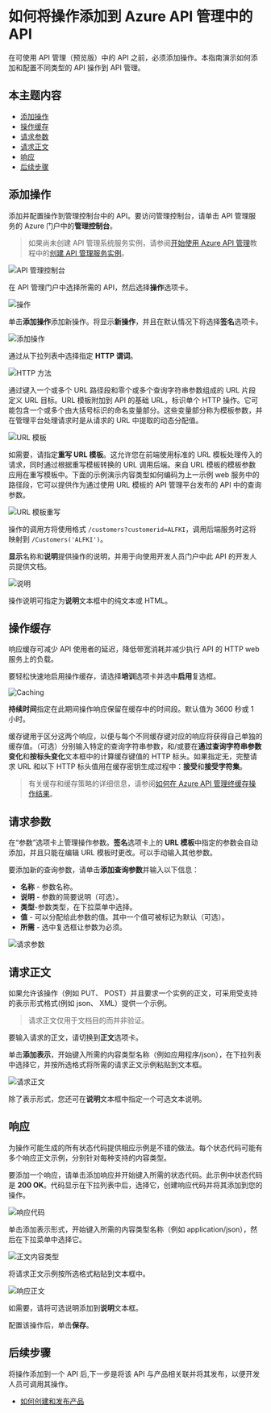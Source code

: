<properties pageTitle="如何将操作添加到 Azure API 管理中的 API" metaKeywords="" description="了解如何将操作添加到 Azure API 管理中的 API" metaCanonical="" services="" documentationCenter="API Management" title="如何将操作添加到 Azure API 管理中的 API" authors="sdanie" solutions="" manager="" editor="" />
<tags ms.service=""
    ms.date=""
    wacn.date=""
    />

# 如何将操作添加到 Azure API 管理中的 API

在可使用 API 管理（预览版）中的 API 之前，必须添加操作。本指南演示如何添加和配置不同类型的 API 操作到 API 管理。

## 本主题内容

-   [添加操作][添加操作]
-   [操作缓存][操作缓存]
-   [请求参数][请求参数]
-   [请求正文][请求正文]
-   [响应][响应]
-   [后续步骤][后续步骤]

## <a name="add-operation"> </a>添加操作

添加并配置操作到管理控制台中的 API。要访问管理控制台，请单击 API 管理服务的 Azure 门户中的**管理控制台**。

> 如果尚未创建 API 管理系统服务实例，请参阅[开始使用 Azure API 管理][开始使用 Azure API 管理]教程中的[创建 API 管理服务实例][创建 API 管理服务实例]。

![API 管理控制台][API 管理控制台]

在 API 管理门户中选择所需的 API，然后选择**操作**选项卡。

![操作][操作]

单击**添加操作**添加新操作。将显示**新操作**，并且在默认情况下将选择**签名**选项卡。

![添加操作][1]

通过从下拉列表中选择指定 **HTTP 谓词**。

![HTTP 方法][HTTP 方法]

通过键入一个或多个 URL 路径段和零个或多个查询字符串参数组成的 URL 片段定义 URL 目标。URL 模板附加到 API 的基础 URL，标识单个 HTTP 操作。它可能包含一个或多个由大括号标识的命名变量部分。这些变量部分称为模板参数，并在管理平台处理请求时是从请求的 URL 中提取的动态分配值。

![URL 模板][URL 模板]

如需要，请指定**重写 URL 模板**。这允许您在前端使用标准的 URL 模板处理传入的请求，同时通过根据重写模板转换的 URL 调用后端。来自 URL 模板的模板参数应用在重写模板中。下面的示例演示内容类型如何编码为上一示例 web 服务中的路径段，它可以提供作为通过使用 URL 模板的 API 管理平台发布的 API 中的查询参数。

![URL 模板重写][URL 模板重写]

操作的调用方将使用格式 `/customers?customerid=ALFKI`，调用后端服务时这将映射到 `/Customers('ALFKI')`。

**显示**名称和**说明**提供操作的说明，并用于向使用开发人员门户中此 API 的开发人员提供文档。

![说明][说明]

操作说明可指定为**说明**文本框中的纯文本或 HTML。

## <a name="operation-caching"> </a>操作缓存

响应缓存可减少 API 使用者的延迟，降低带宽消耗并减少执行 API 的 HTTP web 服务上的负载。

要轻松快速地启用操作缓存，请选择**培训**选项卡并选中**启用**复选框。

![Caching][Caching]

**持续时间**指定在此期间操作响应保留在缓存中的时间段。默认值为 3600 秒或 1 小时。

缓存键用于区分这两个响应，以便与每个不同缓存键对应的响应将获得自己单独的缓存值。（可选）分别输入特定的查询字符串参数，和/或要在**通过查询字符串参数变化**和**按标头变化**文本框中的计算缓存键值的 HTTP 标头。如果指定无，完整请求 URL 和以下 HTTP 标头值用在缓存密钥生成过程中：**接受**和**接受字符集**。

> 有关缓存和缓存策略的详细信息，请参阅[如何在 Azure API 管理终缓存操作结果][如何在 Azure API 管理终缓存操作结果]。

## <a name="request-parameters"> </a>请求参数

在“参数”选项卡上管理操作参数。**签名**选项卡上的 **URL 模板**中指定的参数会自动添加，并且只能在编辑 URL 模板时更改。可以手动输入其他参数。

要添加新的查询参数，请单击**添加查询参数**并输入以下信息：

-   **名称** - 参数名称。
-   **说明** - 参数的简要说明（可选）。
-   **类型**-参数类型，在下拉菜单中选择。
-   **值** - 可以分配给此参数的值。其中一个值可被标记为默认（可选）。
-   **所需** - 选中复选框让参数为必须。

![请求参数][2]

## <a name="request-body"> </a>请求正文

如果允许该操作（例如 PUT、 POST）并且要求一个实例的正文，可采用受支持的表示形式格式(例如 json、 XML）提供一个示例。

> 请求正文仅用于文档目的而并非验证。

要输入请求的正文，请切换到**正文**选项卡。

单击**添加表示**，开始键入所需的内容类型名称（例如应用程序/json），在下拉列表中选择它，并按所选格式将所需的请求正文示例粘贴到文本框。

![请求正文][3]

除了表示形式，您还可在**说明**文本框中指定一个可选文本说明。

## <a name="responses"> </a>响应

为操作可能生成的所有状态代码提供相应示例是不错的做法。每个状态代码可能有多个响应正文示例，分别针对每种支持的内容类型。

要添加一个响应，请单击添加响应并开始键入所需的状态代码。此示例中状态代码是 **200 OK**。代码显示在下拉列表中后，选择它，创建响应代码并将其添加到您的操作。

![响应代码][响应代码]

单击添加表示形式，开始键入所需的内容类型名称（例如 application/json），然后在下拉菜单中选择它。

![正文内容类型][正文内容类型]

将请求正文示例按所选格式粘贴到文本框中。

![响应正文][响应正文]

如需要，请将可选说明添加到**说明**文本框。

配置该操作后，单击**保存**。

## <a name="next-steps"> </a>后续步骤

将操作添加到一个 API 后,下一步是将该 API 与产品相关联并将其发布，以便开发人员可调用其操作。

-   [如何创建和发布产品][如何创建和发布产品]

  [添加操作]: #add-operation
  [操作缓存]: #operation-caching
  [请求参数]: #request-parameters
  [请求正文]: #request-body
  [响应]: #responses
  [后续步骤]: #next-steps
  [开始使用 Azure API 管理]: ../api-management-get-started
  [创建 API 管理服务实例]: ../api-management-get-started/#create-service-instance
  [API 管理控制台]: ./media/api-management-howto-add-operations/api-management-management-console.png
  [操作]: ./media/api-management-howto-add-operations/api-management-operations.png
  [1]: ./media/api-management-howto-add-operations/api-management-add-operation.png
  [HTTP 方法]: ./media/api-management-howto-add-operations/api-management-http-method.png
  [URL 模板]: ./media/api-management-howto-add-operations/api-management-url-template.png
  [URL 模板重写]: ./media/api-management-howto-add-operations/api-management-url-template-rewrite.png
  [说明]: ./media/api-management-howto-add-operations/api-management-description.png
  [Caching]: ./media/api-management-howto-add-operations/api-management-caching-tab.png
  [如何在 Azure API 管理终缓存操作结果]: ../api-management-howto-cache
  [2]: ./media/api-management-howto-add-operations/api-management-request-parameters.png
  [3]: ./media/api-management-howto-add-operations/api-management-request-body.png
  [响应代码]: ./media/api-management-howto-add-operations/api-management-response-code.png
  [正文内容类型]: ./media/api-management-howto-add-operations/api-management-response-body-content-type.png
  [响应正文]: ./media/api-management-howto-add-operations/api-management-response-body.png
  [如何创建和发布产品]: ../api-management-howto-add-products
